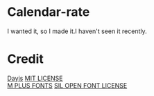 # Calendar-rate
I wanted it, so I made it.I haven't seen it recently.
# Credit
[Dayjs](https://github.com/iamkun/dayjs) [MIT LICENSE](https://opensource.org/license/mit)  
[M PLUS FONTS](https://mplusfonts.github.io) [SIL OPEN FONT LICENSE](https://opensource.org/license/ofl-1-1)
